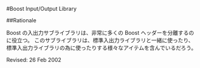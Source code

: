 #Boost Input/Output Library


##Rationale

<!-- <p>The I/O sub-library of Boost helps segregate the large number of
Boost headers.  This sub-library should contain various items to use
with/for the standard I/O library.</p> -->
Boost の入出力サブライブラリは、非常に多くの Boost ヘッダーを分離するのに役立つ。
このサブライブラリは、標準入出力ライブラリと一緒に使ったり、標準入出力ライブラリの為に使ったりする様々なアイテムを含んでいるだろう。

Revised: 26 Feb 2002
